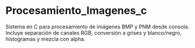 # Procesamiento_Imagenes_c
Sistema en C para procesamiento de imágenes BMP y PNM desde consola. Incluye separación de canales RGB, conversión a grises y blanco/negro, histogramas y mezcla con alpha.

